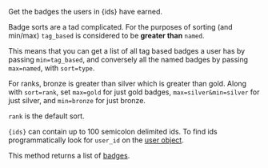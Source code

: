 Get the badges the users in {ids} have earned.

Badge sorts are a tad complicated. For the purposes of sorting (and min/max) `tag_based` is considered to be **greater
than** `named`.

This means that you can get a list of all tag based badges a user has by passing `min=tag_based`, and conversely all the
named badges by passing `max=named`, with `sort=type`.

For ranks, bronze is greater than silver which is greater than gold. Along with `sort=rank`, set `max=gold` for just
gold badges, `max=silver&min=silver` for just silver, and `min=bronze` for just bronze.

`rank` is the default sort.

`{ids}` can contain up to 100 semicolon delimited ids. To find ids programmatically look for `user_id` on the
[user object](#model-User).

This method returns a list of [badges](#model-Badge).
